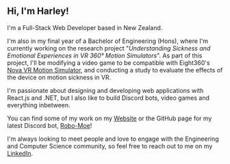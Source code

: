 ## Hi, I'm Harley!

I'm a Full-Stack Web Developer based in New Zealand.
  
I'm also in my final year of a Bachelor of Engineering (Hons), where I'm currently working on the research project "_Understanding Sickness and Emotional Experiences in VR 360° Motion Simulators_". As part of this project, I'll be modifying a video game to be compatible with Eight360's [Nova VR Motion Simulator](https://www.eight360.com/), and conducting a study to evaluate the effects of the device on motion sickness in VR.

I'm passionate about designing and developing web applications with React.js and .NET, but I also like to build Discord bots, video games and everything inbetween.  
  
You can find some of my work on my [Website](https://www.harleywelsby.dev/) or the GitHub page for my latest Discord bot, [Robo-Moe](https://github.com/harleywelsby/RoboMoe)!

I'm always looking to meet people and love to engage with the Engineering and Computer Science community, so feel free to reach out to me on my [LinkedIn](https://www.linkedin.com/in/harleywelsby/).
